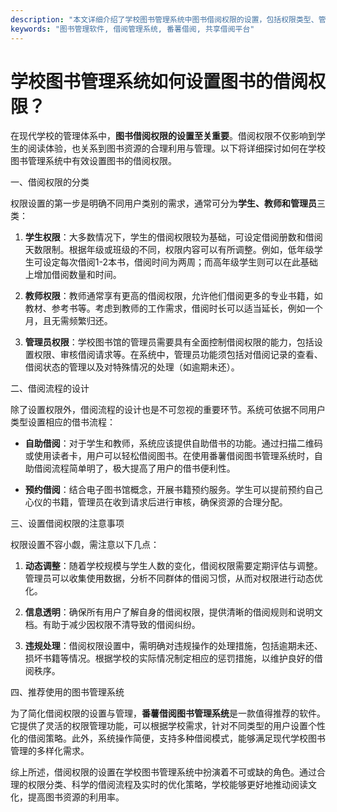 ```yaml
---
description: "本文详细介绍了学校图书管理系统中图书借阅权限的设置，包括权限类型、管理方法及其重要性。"
keywords: "图书管理软件, 借阅管理系统, 番薯借阅, 共享借阅平台"
---
```

# 学校图书管理系统如何设置图书的借阅权限？

在现代学校的管理体系中，**图书借阅权限的设置至关重要**。借阅权限不仅影响到学生的阅读体验，也关系到图书资源的合理利用与管理。以下将详细探讨如何在学校图书管理系统中有效设置图书的借阅权限。

一、借阅权限的分类

权限设置的第一步是明确不同用户类别的需求，通常可分为**学生、教师和管理员**三类：

1. **学生权限**：大多数情况下，学生的借阅权限较为基础，可设定借阅册数和借阅天数限制。根据年级或班级的不同，权限内容可以有所调整。例如，低年级学生可设定每次借阅1-2本书，借阅时间为两周；而高年级学生则可以在此基础上增加借阅数量和时间。

2. **教师权限**：教师通常享有更高的借阅权限，允许他们借阅更多的专业书籍，如教材、参考书等。考虑到教师的工作需求，借阅时长可以适当延长，例如一个月，且无需频繁归还。 

3. **管理员权限**：学校图书馆的管理员需要具有全面控制借阅权限的能力，包括设置权限、审核借阅请求等。在系统中，管理员功能须包括对借阅记录的查看、借阅状态的管理以及对特殊情况的处理（如逾期未还）。

二、借阅流程的设计

除了设置权限外，借阅流程的设计也是不可忽视的重要环节。系统可依据不同用户类型设置相应的借书流程：

- **自助借阅**：对于学生和教师，系统应该提供自助借书的功能。通过扫描二维码或使用读者卡，用户可以轻松借阅图书。在使用番薯借阅图书管理系统时，自助借阅流程简单明了，极大提高了用户的借书便利性。

- **预约借阅**：结合电子图书馆概念，开展书籍预约服务。学生可以提前预约自己心仪的书籍，管理员在收到请求后进行审核，确保资源的合理分配。

三、设置借阅权限的注意事项

权限设置不容小觑，需注意以下几点：

1. **动态调整**：随着学校规模与学生人数的变化，借阅权限需要定期评估与调整。管理员可以收集使用数据，分析不同群体的借阅习惯，从而对权限进行动态优化。

2. **信息透明**：确保所有用户了解自身的借阅权限，提供清晰的借阅规则和说明文档。有助于减少因权限不清导致的借阅纠纷。

3. **违规处理**：借阅权限设置中，需明确对违规操作的处理措施，包括逾期未还、损坏书籍等情况。根据学校的实际情况制定相应的惩罚措施，以维护良好的借阅秩序。

四、推荐使用的图书管理系统

为了简化借阅权限的设置与管理，**番薯借阅图书管理系统**是一款值得推荐的软件。它提供了灵活的权限管理功能，可以根据学校需求，针对不同类型的用户设置个性化的借阅策略。此外，系统操作简便，支持多种借阅模式，能够满足现代学校图书管理的多样化需求。

综上所述，借阅权限的设置在学校图书管理系统中扮演着不可或缺的角色。通过合理的权限分类、科学的借阅流程及实时的优化策略，学校能够更好地推动阅读文化，提高图书资源的利用率。
